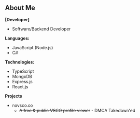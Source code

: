 ## About Me
**[Developer]**
- Software/Backend Developer

**Languages:**
+ JavaScript (Node.js)
+ C#

**Technologies:**
+ TypeScript
+ MongoDB
+ Express.js
+ React.js

**Projects**
+ novsco.co
  + ~~A free & public VSCO profile viewer~~ - DMCA Takedown'ed
